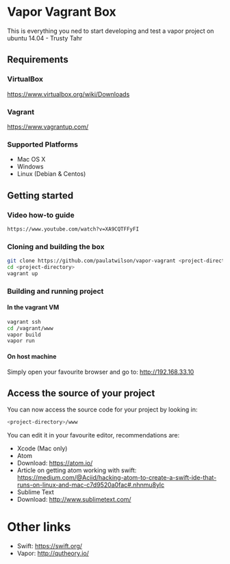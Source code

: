 # Vapor Vagrant Box
This is everything you ned to start developing and test a vapor project on ubuntu 14.04 - Trusty Tahr
## Requirements
### VirtualBox
https://www.virtualbox.org/wiki/Downloads
### Vagrant
https://www.vagrantup.com/
### Supported Platforms
* Mac OS X
* Windows
* Linux (Debian & Centos)


## Getting started

### Video how-to guide 

```sh
https://www.youtube.com/watch?v=XA9CQTFFyFI
```

### Cloning and building the box
```sh
git clone https://github.com/paulatwilson/vapor-vagrant <project-directory>
cd <project-directory>
vagrant up
```

### Building and running project

#### In the vagrant VM
```sh
vagrant ssh
cd /vagrant/www
vapor build
vapor run
```
#### On host machine
Simply open your favourite browser and go to: http://192.168.33.10

## Access the source of your project
You can now access the source code for your project by looking in: 
```sh
<project-directory>/www 
```

You can edit it in your favourite editor, recommendations are:
* Xcode (Mac only)
* Atom 
 * Download: https://atom.io/
 * Article on getting atom working with swift: https://medium.com/@Aciid/hacking-atom-to-create-a-swift-ide-that-runs-on-linux-and-mac-c7d9520a0fac#.nhnmu8ylc
* Sublime Text
 * Download: http://www.sublimetext.com/ 

# Other links

* Swift: https://swift.org/
* Vapor: http://qutheory.io/



